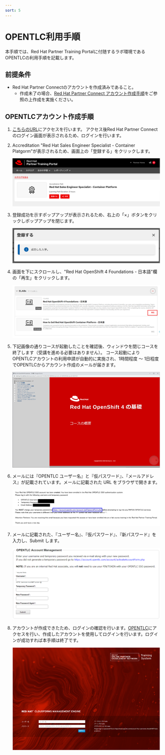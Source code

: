 ```yaml
---
sort: 5
---
```


# OPENTLC利用手順

本手順では、Red Hat Partner Training Portalに付随するラボ環境であるOPENTLCの利用手順を記載します。

## 前提条件

* Red Hat Partner Connectのアカウントを作成済みであること。
  * 作成未了の場合、[Red Hat Partner Connect アカウント作成手順](https://sso.redhat.com/auth/realms/redhat-external/protocol/saml/clients/redhat?RelayState=%2FDashboard_page)をご参照の上作成を実施ください。

## OPENTLCアカウント作成手順

1. [こちらのURL](https://training-lms.redhat.com/sso/saml/auth/rhopen?RelayState=deeplinklp%3D42541521)にアクセスを行います。
アクセス後Red Hat Partner Connectのログイン画面が表示されるため、ログインを行います。

1. Accreditation "Red Hat Sales Engineer Specialist - Container Platgorm"が表示されるため、画面上の「登録する」をクリックします。

   ![picture](https://github.com/KaitoInaba/rh-open-renew/blob/main/offering/images/opentlc/001.png?raw=true)

2. 登録成功を示すポップアップが表示されるため、右上の「×」ボタンをクリックしポップアップを閉じます。

   ![picture](https://github.com/KaitoInaba/rh-open-renew/blob/main/offering/images/opentlc/002.png?raw=true)

3. 画面を下にスクロールし、"Red Hat OpenShift 4 Foundations - 日本語"欄の「再生」をクリックします。

   ![picture](https://github.com/KaitoInaba/rh-open-renew/blob/main/offering/images/opentlc/003.png?raw=true)
  
4. 下記画像の通りコースが起動したことを確認後、ウィンドウを閉じコースを終了します（受講を進める必要はありません）。
   コース起動によりOPENTLCアカウントの利用申請が自動的に実施され、1時間程度 ～ 1日程度でOPENTLCからアカウント作成のメールが届きます。

   ![picture](https://github.com/KaitoInaba/rh-open-renew/blob/main/offering/images/opentlc/004.png?raw=true)

5. メールには『OPENTLC ユーザー名』と『仮パスワード』、『メールアドレス』が記載されています。メールに記載された URL をブラウザで開きます。

   ![picture](https://github.com/KaitoInaba/rh-open-renew/blob/main/offering/images/opentlc/005.png?raw=true)

6. メールに記載された、『ユーザー名』、『仮パスワード』、『新パスワード』を入力し、Submit します。

   ![picture](https://github.com/KaitoInaba/rh-open-renew/blob/main/offering/images/opentlc/006.png?raw=true)

7. アカウントが作成できたため、ログインの確認を行います。[OPENTLC](https://labs.opentlc.com/)にアクセスを行い、作成したアカウントを使用してログインを行います。ログインが成功すれば本手順は終了です。

   ![picture](https://github.com/KaitoInaba/rh-open-renew/blob/main/offering/images/opentlc/007.png?raw=true)